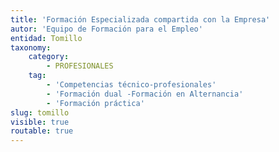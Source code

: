 ```yaml
---
title: 'Formación Especializada compartida con la Empresa'
autor: 'Equipo de Formación para el Empleo'
entidad: Tomillo
taxonomy:
    category:
        - PROFESIONALES
    tag:
        - 'Competencias técnico-profesionales'
        - 'Formación dual -Formación en Alternancia'
        - 'Formación práctica'
slug: tomillo
visible: true
routable: true
---
```


